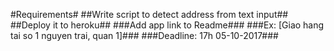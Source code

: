 #Requirements#
##Write script to detect address from text input##
##Deploy it to heroku##
###Add app link to Readme###
###Ex: [Giao hang tai so 1 nguyen trai, quan 1]###
###Deadline: 17h 05-10-2017###

